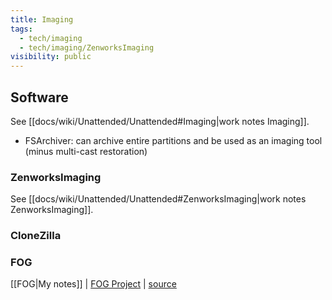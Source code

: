 ```yaml
---
title: Imaging
tags:
  - tech/imaging
  - tech/imaging/ZenworksImaging
visibility: public
---
```


## Software

See [[docs/wiki/Unattended/Unattended#Imaging|work notes Imaging]].

- FSArchiver: can archive entire partitions and be used as an imaging tool (minus multi-cast restoration)


### ZenworksImaging

See [[docs/wiki/Unattended/Unattended#ZenworksImaging|work notes ZenworksImaging]].


### CloneZilla


### FOG

[[FOG|My notes]] | [FOG Project](https://fogproject.org/) | [source](https://github.com/FOGProject/fogproject)
